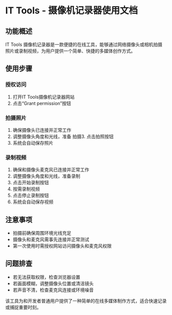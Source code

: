 # IT Tools - 摄像机记录器使用文档

## 功能概述
IT Tools 摄像机记录器是一款便捷的在线工具，能够通过网络摄像头或相机拍摄照片或录制视频，为用户提供一个简单、快捷的多媒体创作方式。

## 使用步骤

### 授权访问
1. 打开IT Tools摄像机记录器网站
2. 点击“Grant permission”按钮

### 拍摄照片
1. 确保摄像头已连接并正常工作
2. 调整摄像头角度和光线，准备
拍摄3. 点击拍照按钮
4. 系统会自动保存照片

### 录制视频
1. 确保和摄像头麦克风已连接并正常工作
2. 调整摄像头角度和光线，准备录制
3. 点击开始录制按钮
4. 按需录制视频
5. 点击停止录制按钮
6. 系统会自动保存视频

## 注意事项
- 拍摄前确保周围环境光线充足
- 摄像头和麦克风需事先连接并正常测试
- 第一次使用时需授权网站访问摄像头和麦克风权限

## 问题排查
- 若无法获取权限，检查浏览器设置
- 若画面模糊，调整摄像头位置或清洁镜头
- 若声音不清，检查麦克风连接或环境噪音

该工具为和开发者普通用户提供了一种简单的在线多媒体制作方式，适合快速记录或捕捉重要时刻。
